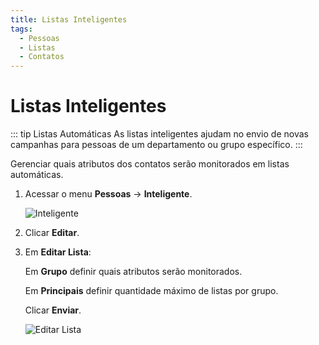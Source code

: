 ```yaml
---
title: Listas Inteligentes
tags:
  - Pessoas
  - Listas
  - Contatos
---
```

# Listas Inteligentes

::: tip Listas Automáticas
As listas inteligentes ajudam no envio de novas campanhas para pessoas de um departamento ou grupo específico.
:::

Gerenciar quais atributos dos contatos serão monitorados em listas automáticas.

1. Acessar o menu **Pessoas** -> **Inteligente**.

   ![Inteligente](https://cdn.phishx.io/phishx-docs/images/phishx_lists_smart_01.webp)

2. Clicar **Editar**.

3. Em **Editar Lista**:

   Em **Grupo** definir quais atributos serão monitorados.

   Em **Principais** definir quantidade máximo de listas por grupo.

   Clicar **Enviar**.

   ![Editar Lista](https://cdn.phishx.io/phishx-docs/images/phishx_lists_smart_02.webp)
